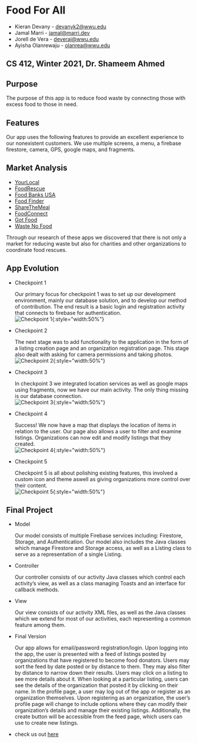 # Food For All

*   Kieran Devany - devanyk2@wwu.edu
*   Jamal Marri - jamal@marri.dev
*   Jorell de Vera - deveraj@wwu.edu
*   Ayisha Olanrewaju - olanrea@wwu.edu

## CS 412, Winter 2021, Dr. Shameem Ahmed

## Purpose

The purpose of this app is to reduce food waste by connecting those with excess food to those in need.

## Features

Our app uses the following features to provide an excellent experience to our nonexistent customers. We use multiple screens, a menu, a firebase firestore, camera, GPS, google maps, and fragments.

## Market Analysis

*   [YourLocal](https://yourlocal.org/) 
*   [FoodRescue](https://foodrescue.us/)
*   [Food Banks USA](https://play.google.com/store/apps/details?id=com.free.food)
*   [Food Finder](https://play.google.com/store/apps/details?id=org.foodfinderga.foodfinder)
*   [ShareTheMeal](https://sharethemeal.org/en)
*   [FoodConnect](https://www.foodconnectgroup.com/)
*   [Got Food](https://play.google.com/store/apps/details?id=com.us.gotfood&hl=en_US&gl=US)
*   [Waste No Food](https://play.google.com/store/apps/details?id=org.wastenofood.app&hl=en_US&gl=US)

Through our research of these apps we discovered that there is not only a market for reducing waste but also for charities and other organizations to coordinate food rescues.

## App Evolution

*   Checkpoint 1

    Our primary focus for checkpoint 1 was to set up our development environment, mainly our database solution, and to develop our method of contribution. The end result is a basic login and registration activity that connects to firebase for authentication.\
    ![*Checkpoint 1*](images/image1.png){:style="width:50%"}

*   Checkpoint 2

    The next stage was to add functionality to the application in the form of a listing creation page and an organization registration page. This stage also dealt with asking for camera permissions and taking photos.\
    ![*Checkpoint 2*](images/image2.png){:style="width:50%"}
*   Checkpoint 3

    In checkpoint 3 we integrated location services as well as google maps using fragments, now we have our main activity. The only thing missing is our database connection.\
    ![*Checkpoint 3*](images/image3.png){:style="width:50%"}

*   Checkpoint 4

    Success! We now have a map that displays the location of items in relation to the user. Our page also allows a user to filter and examine listings. Organizations can now edit and modify listings that they created.\
    ![*Checkpoint 4*](images/image4.png){:style="width:50%"}

*   Checkpoint 5

    Checkpoint 5 is all about polishing existing features, this involved a custom icon and theme aswell as giving organizations more control over their content.\
    ![*Checkpoint 5*](images/image5.png){:style="width:50%"}

## Final Project

*   Model

    Our model consists of multiple Firebase services including: Firestore, Storage, and Authentication. Our model also includes the Java classes which manage Firestore and Storage access, as well as a Listing class to serve as a representation of a single Listing.

*   Controller

    Our controller consists of our activity Java classes which control each activity’s view, as well as a class managing Toasts and an interface for callback methods.

*   View

    Our view consists of our activity XML files, as well as the Java classes which we extend for most of our activities, each representing a common feature among them.

*   Final Version

    Our app allows for email/password registration/login. Upon logging into the app, the user is presented with a feed of listings posted by organizations that have registered to become food donators. Users may sort the feed by date posted or by distance to them. They may also filter by distance to narrow down their results. Users may click on a listing to see more details about it. When looking at a particular listing, users can see the details of the organization that posted it by clicking on their name. In the profile page, a user may log out of the app or register as an organization themselves. Upon registering as an organization, the user’s profile page will change to include options where they can modify their organization’s details and manage their existing listings. Additionally, the create button will be accessible from the feed page, which users can use to create new listings.

*   check us out [here](https://github.com/wwu-ffa/food-for-all)
